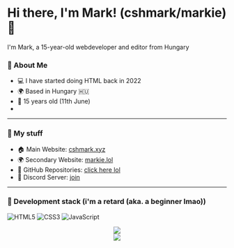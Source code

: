 # Hi there, I'm Mark! (cshmark/markie) 👋

I'm Mark, a 15-year-old webdeveloper and editor from Hungary

### 🌱 About Me
- 💻 I have started doing HTML back in 2022
- 🌍 Based in Hungary 🇭🇺
- 🎂 15 years old (11th June)
- 
---

### 🔗 My stuff
- 🏠 Main Website: [cshmark.xyz](https://cshmark.xyz)
- 🌍 Secondary Website: [markie.lol](https://markie.lol)
- 📂 GitHub Repositories: [click here lol](https://github.com/markie1111?tab=repositories)
- 💬 Discord Server: [join](https://discord.gg/cigany) <br>

---

### 🔨 Development stack (i'm a retard (aka. a beginner lmao))

![HTML5](https://img.shields.io/badge/HTML5-%23E34F26.svg?style=for-the-badge&logo=html5&logoColor=white)
![CSS3](https://img.shields.io/badge/CSS3-%231572B6.svg?style=for-the-badge&logo=css3&logoColor=white)
![JavaScript](https://img.shields.io/badge/JavaScript-%23323330.svg?style=for-the-badge&logo=javascript&logoColor=%23F7DF1E)

<p align="center">
  <a href="https://discord.com/users/1239317024086298678" target="_blank"><img src="https://lanyard.cnrad.dev/api/1239317024086298678"></a> <br>
  <img src="https://komarev.com/ghpvc/?username=markie1111&label=Profile%20views&color=grey&style=for-the-badge"/>
</p>
